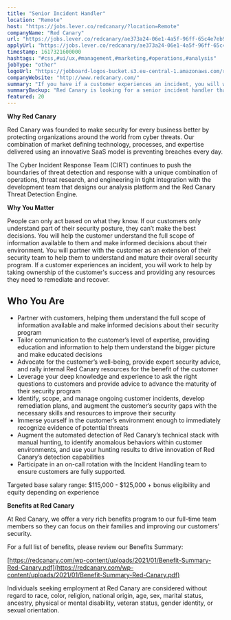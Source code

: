 ```yaml
---
title: "Senior Incident Handler"
location: "Remote"
host: "https://jobs.lever.co/redcanary/?location=Remote"
companyName: "Red Canary"
url: "https://jobs.lever.co/redcanary/ae373a24-06e1-4a5f-96ff-65c4e7eb9e8b"
applyUrl: "https://jobs.lever.co/redcanary/ae373a24-06e1-4a5f-96ff-65c4e7eb9e8b/apply"
timestamp: 1617321600000
hashtags: "#css,#ui/ux,#management,#marketing,#operations,#analysis"
jobType: "other"
logoUrl: "https://jobboard-logos-bucket.s3.eu-central-1.amazonaws.com/red-canary"
companyWebsite: "http://www.redcanary.com/"
summary: "If you have if a customer experiences an incident, you will work to help by taking ownership of the customer's success and providing any resources they need to remediate and recover, Red Canary is looking for someone with your knowledge."
summaryBackup: "Red Canary is looking for a senior incident handler that has experience in: #css, #ui/ux, #management."
featured: 20
---
```


**Why Red Canary**

Red Canary was founded to make security for every business better by protecting organizations around the world from cyber threats. Our combination of market defining technology, processes, and expertise delivered using an innovative SaaS model is preventing breaches every day.

The Cyber Incident Response Team (CIRT) continues to push the boundaries of threat detection and response with a unique combination of operations, threat research, and engineering in tight integration with the development team that designs our analysis platform and the Red Canary Threat Detection Engine.

**Why You Matter**

People can only act based on what they know. If our customers only understand part of their security posture, they can’t make the best decisions. You will help the customer understand the full scope of information available to them and make informed decisions about their environment. You will partner with the customer as an extension of their security team to help them to understand and mature their overall security program. If a customer experiences an incident, you will work to help by taking ownership of the customer's success and providing any resources they need to remediate and recover.

## Who You Are

*   Partner with customers, helping them understand the full scope of information available and make informed decisions about their security program
*   Tailor communication to the customer’s level of expertise, providing education and information to help them understand the bigger picture and make educated decisions
*   Advocate for the customer’s well-being, provide expert security advice, and rally internal Red Canary resources for the benefit of the customer
*   Leverage your deep knowledge and experience to ask the right questions to customers and provide advice to advance the maturity of their security program
*   Identify, scope, and manage ongoing customer incidents, develop remediation plans, and augment the customer’s security gaps with the necessary skills and resources to improve their security
*   Immerse yourself in the customer’s environment enough to immediately recognize evidence of potential threats 
*   Augment the automated detection of Red Canary’s technical stack with manual hunting, to identify anomalous behaviors within customer environments, and use your hunting results to drive innovation of Red Canary’s detection capabilities
*   Participate in an on-call rotation with the Incident Handling team to ensure customers are fully supported.

Targeted base salary range: $115,000 - $125,000 + bonus eligibility and equity depending on experience

**Benefits at Red Canary**

At Red Canary, we offer a very rich benefits program to our full-time team members so they can focus on their families and improving our customers’ security. 

For a full list of benefits, please review our Benefits Summary:

[https://redcanary.com/wp-content/uploads/2021/01/Benefit-Summary-Red-Canary.pdf](https://redcanary.com/wp-content/uploads/2021/01/Benefit-Summary-Red-Canary.pdf)

Individuals seeking employment at Red Canary are considered without regard to race, color, religion, national origin, age, sex, marital status, ancestry, physical or mental disability, veteran status, gender identity, or sexual orientation.
